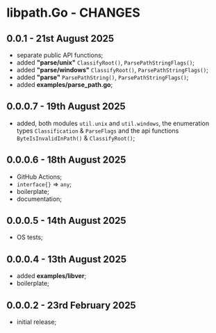 # **libpath.Go** - CHANGES <!-- omit in toc -->


## 0.0.1 - 21st August 2025

* separate public API functions;
* added **"parse/unix"** `ClassifyRoot()`, `ParsePathStringFlags()`;
* added **"parse/windows"** `ClassifyRoot()`, `ParsePathStringFlags()`;
* added **"parse"** `ParsePathString()`, `ParsePathStringFlags()`;
* added **examples/parse_path.go**;


## 0.0.0.7 - 19th August 2025

* added, both modules `util.unix` and `util.windows`, the enumeration types `Classification` & `ParseFlags` and the api functions `ByteIsInvalidInPath()` & `ClassifyRoot()`;


## 0.0.0.6 - 18th August 2025

* GitHub Actions;
* `interface{}` => `any`;
* boilerplate;
* documentation;


## 0.0.0.5 - 14th August 2025

* OS tests;


## 0.0.0.4 - 13th August 2025

* added **examples/libver**;
* boilerplate;


## 0.0.0.2 - 23rd February 2025

* initial release;


<!-- ########################### end of file ########################### -->

